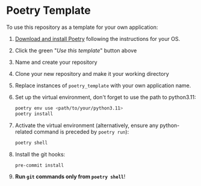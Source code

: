 # Poetry Template

To use this repository as a template for your own application:
1. [Download and install Poetry](https://python-poetry.org/docs/#installation) following the instructions for your OS.
1. Click the green "*Use this template*" button above
1. Name and create your repository
1. Clone your new repository and make it your working directory
1. Replace instances of `poetry_template` with your own application name.
1. Set up the virtual environment, don't forget to use the path to python3.11:

   ```bash
   poetry env use <path/to/your/python3.11>
   poetry install
   ```

1. Activate the virtual environment (alternatively, ensure any python-related command is preceded by `poetry run`):

   ```bash
   poetry shell
   ```

1. Install the git hooks:

   ```bash
   pre-commit install
   ```
1. **Run `git` commands only from `poetry shell`**!